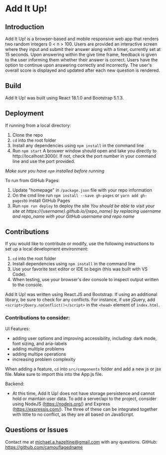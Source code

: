 # Add It Up!

## Introduction

Add It Up! is a browser-based and mobile responsive web app that renders two random integers 0 < n > 100. Users are provided an interactive screen where they input and submit their answer along with a timer, currently set at 15 seconds. Upon answering within the give time frame, feedback is given to the user informing them whether their answer is correct. Users have the option to continue upon answering correctly and incorrectly. The user's overall score is displayed and updated after each new question is rendered.

## Build

Add It Up! was built using React 18.1.0 and Bootstrap 5.1.3.


## Deployment
If running from a local directory:
1. Clone the repo
2. `cd` into the root folder
3. Install any dependencies using `npm install` in the command line
4. Run `npm start`
A broswer window should open and take you directly to http://localhost:3000/. If not, check the port number in your command line and use the port provided.

*Make sure you have `npm` installed before running*

To run from GitHub Pages:
1. Update "homepage" in `/package.json` file with your repo information
2. On the cmd line run `npm install --save gh-pages` or `yarn add gh-pages`to install GitHub Pages
3. Run `npm run deploy` to deploy the site
*You should be able to visit your site at https://{username}.github.io/{repo_name} by replacing username and repo_name with your GitHub username and repo name*


## Contributions
If you would like to contribute or modify, use the following instructions to set up a local development environment:

1. `cd` into the root folder
2. Install dependencies using `npm install` in the command line
3. Use your favorite text editor or IDE to begin (this was built with VS Code).
4. When testing, use your browser's dev console to inspect output written to the console.

Add It Up! was written using React.JS and Bootstrap. If using an additional library, be sure to check for any conflicts. For instance, if use jQuery, add `<script>jQuery.noConflict()</script>` in the `<head>` element of `index.html`.

### Contributions to consider:
UI Features:
- adding user options and improving accessibility, including: dark mode, font sizing, and aria-labels
- adding multiple problems
- adding multipe operations
- increasing problem complexity

When adding a feature, `cd` into `src/components` folder and add a new js or jsx file. Make sure to import this into the App.js file.

Backend:
- At this time, Add It Up! does not have storage persistence and cannot hold or maintain user data. To add a server/api to the project, consider using NodeJS (https://nodejs.org/) and Express (https://expressjs.com/). The three of these can be integrated together with little to no conflict, as they are all based on JavaScript.

## Questions or Issues
Contact me at michael.a.hazeltine@gmail.com with any questions.
GitHub: https://github.com/camouflagedname